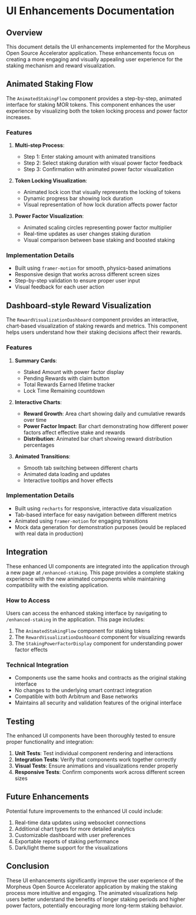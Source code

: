 # UI Enhancements Documentation

## Overview

This document details the UI enhancements implemented for the Morpheus Open Source Accelerator application. These enhancements focus on creating a more engaging and visually appealing user experience for the staking mechanism and reward visualization.

## Animated Staking Flow

The `AnimatedStakingFlow` component provides a step-by-step, animated interface for staking MOR tokens. This component enhances the user experience by visualizing both the token locking process and power factor increases.

### Features

1. **Multi-step Process**:
   - Step 1: Enter staking amount with animated transitions
   - Step 2: Select staking duration with visual power factor feedback
   - Step 3: Confirmation with animated power factor visualization

2. **Token Locking Visualization**:
   - Animated lock icon that visually represents the locking of tokens
   - Dynamic progress bar showing lock duration
   - Visual representation of how lock duration affects power factor

3. **Power Factor Visualization**:
   - Animated scaling circles representing power factor multiplier
   - Real-time updates as user changes staking duration
   - Visual comparison between base staking and boosted staking

### Implementation Details

- Built using `framer-motion` for smooth, physics-based animations
- Responsive design that works across different screen sizes
- Step-by-step validation to ensure proper user input
- Visual feedback for each user action

## Dashboard-style Reward Visualization

The `RewardVisualizationDashboard` component provides an interactive, chart-based visualization of staking rewards and metrics. This component helps users understand how their staking decisions affect their rewards.

### Features

1. **Summary Cards**:
   - Staked Amount with power factor display
   - Pending Rewards with claim button
   - Total Rewards Earned lifetime tracker
   - Lock Time Remaining countdown

2. **Interactive Charts**:
   - **Reward Growth**: Area chart showing daily and cumulative rewards over time
   - **Power Factor Impact**: Bar chart demonstrating how different power factors affect effective stake and rewards
   - **Distribution**: Animated bar chart showing reward distribution percentages

3. **Animated Transitions**:
   - Smooth tab switching between different charts
   - Animated data loading and updates
   - Interactive tooltips and hover effects

### Implementation Details

- Built using `recharts` for responsive, interactive data visualization
- Tab-based interface for easy navigation between different metrics
- Animated using `framer-motion` for engaging transitions
- Mock data generation for demonstration purposes (would be replaced with real data in production)

## Integration

These enhanced UI components are integrated into the application through a new page at `/enhanced-staking`. This page provides a complete staking experience with the new animated components while maintaining compatibility with the existing application.

### How to Access

Users can access the enhanced staking interface by navigating to `/enhanced-staking` in the application. This page includes:

1. The `AnimatedStakingFlow` component for staking tokens
2. The `RewardVisualizationDashboard` component for visualizing rewards
3. The `StakingPowerFactorDisplay` component for understanding power factor effects

### Technical Integration

- Components use the same hooks and contracts as the original staking interface
- No changes to the underlying smart contract integration
- Compatible with both Arbitrum and Base networks
- Maintains all security and validation features of the original interface

## Testing

The enhanced UI components have been thoroughly tested to ensure proper functionality and integration:

1. **Unit Tests**: Test individual component rendering and interactions
2. **Integration Tests**: Verify that components work together correctly
3. **Visual Tests**: Ensure animations and visualizations render properly
4. **Responsive Tests**: Confirm components work across different screen sizes

## Future Enhancements

Potential future improvements to the enhanced UI could include:

1. Real-time data updates using websocket connections
2. Additional chart types for more detailed analytics
3. Customizable dashboard with user preferences
4. Exportable reports of staking performance
5. Dark/light theme support for the visualizations

## Conclusion

These UI enhancements significantly improve the user experience of the Morpheus Open Source Accelerator application by making the staking process more intuitive and engaging. The animated visualizations help users better understand the benefits of longer staking periods and higher power factors, potentially encouraging more long-term staking behavior.
